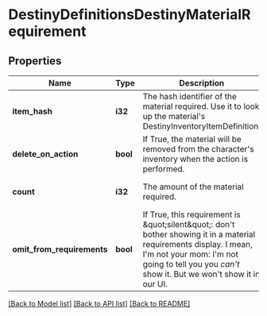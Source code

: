 # DestinyDefinitionsDestinyMaterialRequirement

## Properties
Name | Type | Description | Notes
------------ | ------------- | ------------- | -------------
**item_hash** | **i32** | The hash identifier of the material required. Use it to look up the material&#39;s DestinyInventoryItemDefinition. | [optional] [default to null]
**delete_on_action** | **bool** | If True, the material will be removed from the character&#39;s inventory when the action is performed. | [optional] [default to null]
**count** | **i32** | The amount of the material required. | [optional] [default to null]
**omit_from_requirements** | **bool** | If True, this requirement is \&quot;silent\&quot;: don&#39;t bother showing it in a material requirements display. I mean, I&#39;m not your mom: I&#39;m not going to tell you you *can&#39;t* show it. But we won&#39;t show it in our UI. | [optional] [default to null]

[[Back to Model list]](../README.md#documentation-for-models) [[Back to API list]](../README.md#documentation-for-api-endpoints) [[Back to README]](../README.md)


